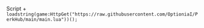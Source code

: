 Script + ``loadstring(game:HttpGet("https://raw.githubusercontent.com/OptioniaI/PerkHub/main/main.lua"))();``
